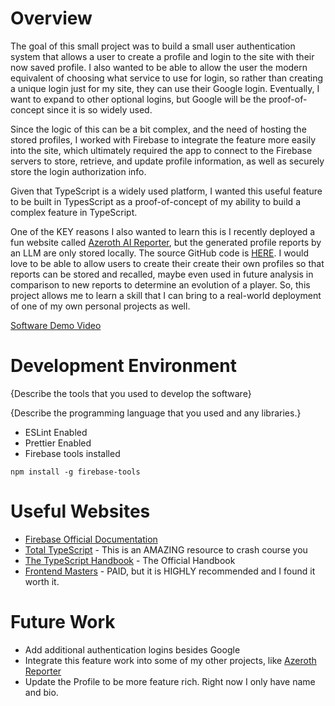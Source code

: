 # Overview

The goal of this small project was to build a small user authentication system that allows a user to create a profile and login to the site with their now saved profile. I also wanted to be able to allow the user the modern equivalent of choosing what service to use for login, so rather than creating a unique login just for my site, they can use their Google login. Eventually, I want to expand to other optional logins, but Google will be the proof-of-concept since it is so widely used.

Since the logic of this can be a bit complex, and the need of hosting the stored profiles, I worked with Firebase to integrate the feature more easily into
the site, which ultimately required the app to connect to the Firebase servers to store, retrieve, and update profile information, as well as securely store the login authorization info.

Given that TypeScript is a widely used platform, I wanted this useful feature to be built in TypesScript as a proof-of-concept of my ability to build a complex feature in TypeScript.

One of the KEY reasons I also wanted to learn this is I recently deployed a fun website called [Azeroth AI Reporter](https://www.azerothreporter.com/), but the generated profile reports by an LLM are only stored locally. The source GitHub code is [HERE](https://github.com/TheGeneticsGuy/warcraft-ai). I would love to be able to allow users to create their create their own profiles so that reports can be stored and recalled, maybe even used in future analysis in comparison to new reports to determine an evolution of a player. So, this project allows me to learn a skill that I can bring to a real-world deployment of one of my own personal projects as well.

[Software Demo Video](http://youtube.link.goes.here)

# Development Environment

{Describe the tools that you used to develop the software}

{Describe the programming language that you used and any libraries.}

- ESLint Enabled
- Prettier Enabled
- Firebase tools installed

`npm install -g firebase-tools`

# Useful Websites

- [Firebase Official Documentation](https://firebase.google.com/docs)
- [Total TypeScript](https://www.totaltypescript.com/) - This is an AMAZING resource to crash course you
- [The TypeScript Handbook](https://www.typescriptlang.org/docs/handbook/intro.html) - The Official Handbook
- [Frontend Masters](https://frontendmasters.com/courses/typescript-v4/) - PAID, but it is HIGHLY recommended and I found it worth it.

# Future Work

- Add additional authentication logins besides Google
- Integrate this feature work into some of my other projects, like [Azeroth Reporter](https://www.azerothreporter.com/)
- Update the Profile to be more feature rich. Right now I only have name and bio.
